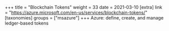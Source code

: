 +++
title = "Blockchain Tokens"
weight = 33
date = 2021-03-10
[extra]
link = "https://azure.microsoft.com/en-us/services/blockchain-tokens/"
[taxonomies]
groups = ["msazure"]
+++
Azure: define, create, and manage ledger-based tokens


